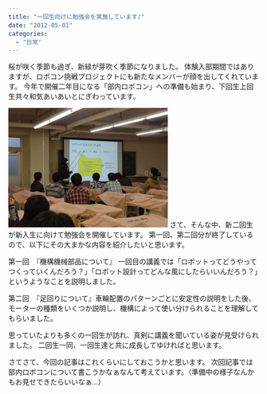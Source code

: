```yaml
---
title: "一回生向けに勉強会を実施しています♪"
date: "2012-05-01"
categories: 
  - "日常"
---
```


桜が咲く季節も過ぎ、新緑が芽吹く季節になりました。 体験入部期間ではありますが、ロボコン挑戦プロジェクトにも新たなメンバーが顔を出してくれています。 今年で開催二年目になる「部内ロボコン」への準備も始まり、下回生上回生共々和気あいあいとにぎわっています。

[![DSC00383.JPG](images/DSC00383-thumbnail2.JPG)](http://kitrobocon.up.seesaa.net/image/DSC00383.JPG) さて、そんな中、新二回生が新入生に向けて勉強会を開催しています。 第一回、第二回分が終了しているので、以下にその大まかな内容を紹介したいと思います。

第一回　『機構機械部品について』 一回目の講義では「ロボットってどうやってつくっていくんだろう？」「ロボット設計ってどんな風にしたらいいんだろう？」というようなことを説明しました。

第二回　『足回りについて』車輪配置のパターンごとに安定性の説明をした後、モーターの種類をいくつか説明し、機構によって使い分けられることを理解してもらいました。

思っていたよりも多くの一回生が訪れ、真剣に講義を聞いている姿が見受けられました。 二回生一同、一回生達と共に成長してゆければと思います。

さてさて、今回の記事はこれくらいにしておこうかと思います。 次回記事では部内ロボコンについて書こうかなぁなんて考えています。（準備中の様子なんかもお見せできたらいいなぁ…）

